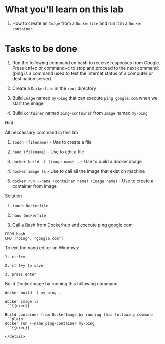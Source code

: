 # What you'll learn on this lab

1. How to create an `Image` from a `Dockerfile` and run it in a `Docker container`.


# Tasks to be done

1. Run the following command on bash to receive responses from Google. Press ctrl+c or command+c to stop and proceed to the next command:
(ping is a command used to test the internet status of a computer or destination server).


2. Create a `Dockerfile` in the `root` directory 

3. Build `Image` named `my-ping` that can execute `ping google.com` when we start the image
4. Build `container` named `ping-container` from `Image` named `my-ping`

<detail>
<summary>Hint</summary>

All neccessary command in this lab

1. `touch (filename)` - Use to create a file

2. `nano (filename)` - Use to edit a file
3. `docker build -t (image name) .` - Use to build a docker image
4. `docker image ls` - Use to call all the image that exist on machine
5. `docker run --name (container name) (image name)` - Use to create a container from image
</detail>


<detail>
<summary>Solution</summary>


1. `touch Dockerfile`

2. `nano Dockerfile`
3. Call a Bash from Dockerhub and execute ping google.com

```plain
FROM bash
CMD ["ping", "google.com"]
```

To exit the nano editor on Windows:

    1. ctrl+x

    2. ctrl+y to save

    3. press enter

Build DockerImage by running this following command 

```plain
docker build -t my-ping .

docker image ls
```{{exec}}

Build container from DockerImage by running this following command
```plain
docker run --name ping-container my-ping
```{{exec}}

</detail>